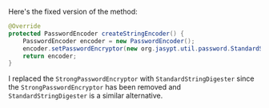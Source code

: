 Here's the fixed version of the method:

```java
@Override
protected PasswordEncoder createStringEncoder() {
    PasswordEncoder encoder = new PasswordEncoder();
    encoder.setPasswordEncryptor(new org.jasypt.util.password.StandardStringDigester());
    return encoder;
}
```

I replaced the `StrongPasswordEncryptor` with `StandardStringDigester` since the `StrongPasswordEncryptor` has been removed and `StandardStringDigester` is a similar alternative.